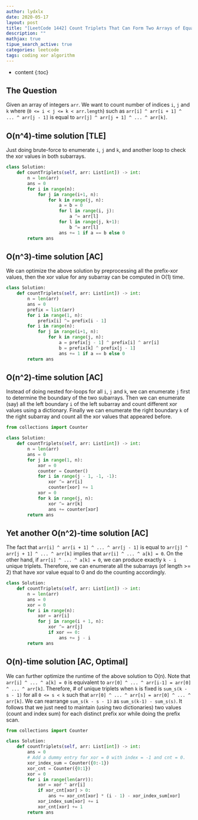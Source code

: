 ```yaml
---
author: lydxlx
date: 2020-05-17
layout: post
title: "[LeetCode 1442] Count Triplets That Can Form Two Arrays of Equal XOR"
description: ""
mathjax: true
tipue_search_active: true
categories: leetcode
tags: coding xor algorithm
---
```


* content
{:toc}


## The Question
Given an array of integers `arr`.
We want to count number of indices `i`, `j` and `k` where (`0 <= i < j <= k < arr.length`) such as
`arr[i] ^ arr[i + 1] ^ ... ^ arr[j - 1]` is equal to `arr[j] ^ arr[j + 1] ^ ... ^ arr[k]`.


## O(n^4)-time solution [TLE]
Just doing brute-force to enumerate `i`, `j` and `k`, and another loop to check the xor values in both subarrays.
```python
class Solution:
    def countTriplets(self, arr: List[int]) -> int:
        n = len(arr)
        ans = 0
        for i in range(n):
            for j in range(i+1, n):
                for k in range(j, n):
                    a = b = 0
                    for l in range(i, j):
                        a ^= arr[l]
                    for l in range(j, k+1):
                        b ^= arr[l]
                    ans += 1 if a == b else 0
        return ans
```

## O(n^3)-time solution [AC]
We can optimize the above solution by preprocessing all the prefix-xor values, then the xor value for any subarray can be computed in O(1) time.
```python
class Solution:
    def countTriplets(self, arr: List[int]) -> int:
        n = len(arr)
        ans = 0
        prefix = list(arr)
        for i in range(1, n):
            prefix[i] ^= prefix[i - 1]
        for i in range(n):
            for j in range(i+1, n):
                for k in range(j, n):
                    a = prefix[j - 1] ^ prefix[i] ^ arr[i]
                    b = prefix[k] ^ prefix[j - 1]
                    ans += 1 if a == b else 0
        return ans
```

## O(n^2)-time solution [AC]
Instead of doing nested for-loops for all `i`, `j` and `k`, we can enumerate `j` first to determine the boundary of the two subarrays.
Then we can enumerate (say) all the left boundary `i` of the left subarray and count different xor values using a dictionary.
Finally we can enumerate the right boundary `k` of the right subarray and count all the xor values that appeared before.
```python
from collections import Counter

class Solution:
    def countTriplets(self, arr: List[int]) -> int:
        n = len(arr)
        ans = 0
        for j in range(1, n):
            xor = 0
            counter = Counter()
            for i in range(j - 1, -1, -1):
                xor ^= arr[i]
                counter[xor] += 1
            xor = 0
            for k in range(j, n):
                xor ^= arr[k]
                ans += counter[xor]
        return ans
```

## Yet another O(n^2)-time solution [AC]
The fact that `arr[i] ^ arr[i + 1] ^ ... ^ arr[j - 1]` is equal to `arr[j] ^ arr[j + 1] ^ ... ^ arr[k]` implies that
`arr[i] ^ ... ^ a[k] = 0`.
On the other hand, if `arr[i] ^ ... ^ a[k] = 0`, we can produce exactly `k - i` unique triplets.
Therefore, we can enumerate all the subarrays (of length >= 2) that have xor value equal to 0 and do the counting accordingly.
```python
class Solution:
    def countTriplets(self, arr: List[int]) -> int:
        n = len(arr)
        ans = 0
        xor = 0
        for i in range(n):
            xor = arr[i]
            for j in range(i + 1, n):
                xor ^= arr[j]
                if xor == 0:
                    ans += j - i
        return ans
```

## O(n)-time solution [AC, Optimal]
We can further optimize the runtime of the above solution to O(n).
Note that `arr[i] ^ ... ^ a[k] = 0` is equivalent to `arr[0] ^ ... ^ arr[i-1] = arr[0] ^ ... ^ arr[k]`.
Therefore, # of unique triplets when `k` is fixed is `sum_s(k - s - 1)` for all `0 <= s < k` such that `arr[0] ^ ... ^ arr[s] = arr[0] ^ ... ^ arr[k]`.
We can rearrange `sum_s(k - s - 1)` as `sum_s(k-1) - sum_s(s)`.
It follows that we just need to maintain (using two dictionaries) two values (count and index sum) for each distinct prefix xor while doing the prefix scan.

```python
from collections import Counter

class Solution:
    def countTriplets(self, arr: List[int]) -> int:
        ans = 0
        # Add a dummy entry for xor = 0 with index = -1 and cnt = 0.
        xor_index_sum = Counter({0:-1})
        xor_cnt = Counter({0:1})
        xor = 0
        for i in range(len(arr)):
            xor = xor ^ arr[i]
            if xor_cnt[xor] > 0:
                ans += xor_cnt[xor] * (i - 1) - xor_index_sum[xor]
            xor_index_sum[xor] += i
            xor_cnt[xor] += 1
        return ans
```
